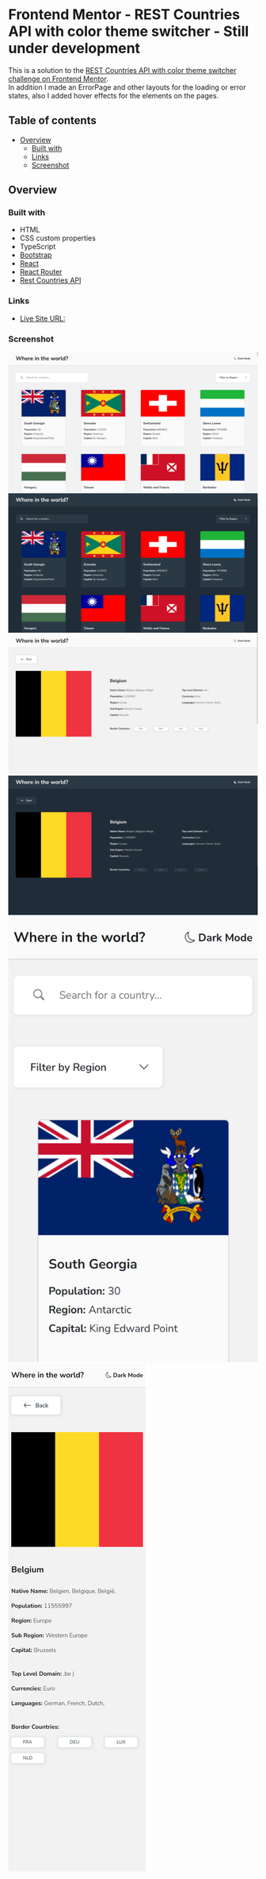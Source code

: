 # Frontend Mentor - REST Countries API with color theme switcher - Still under development

This is a solution to the [REST Countries API with color theme switcher challenge on Frontend Mentor](https://www.frontendmentor.io/challenges/rest-countries-api-with-color-theme-switcher-5cacc469fec04111f7b848ca).<br>
In addition I made an ErrorPage and other layouts for the loading or error states, also I added hover effects for the elements on the pages.

## Table of contents

- [Overview](#overview)
  - [Built with](#built-with)
  - [Links](#links)
  - [Screenshot](#screenshot)

## Overview

### Built with

- HTML
- CSS custom properties
- TypeScript
- [Bootstrap](https://getbootstrap.com/)
- [React](https://reactjs.org/)
- [React Router](https://reactrouter.com/en/main)
- [Rest Countries API](https://restcountries.com/#about-this-project-important-information)

### Links

- [Live Site URL:](https://zsolt270.github.io/REST-COUNTRY/)

### Screenshot

![Screenshot of the HomePage Desktop view](./public/homepagelight.png)
![Screenshot of the HomePage Darkmode Desktop view](./public/homepagedark.png)
![Screenshot of the Detailspage Desktop view](./public/detailspagelight.png)
![Screenshot of the Detailspage Darkmode Desktop view](./public/detailspagedark.png)
![Screenshot of the HomePage Mobile view](./public/homepagelightmobile.png)
![Screenshot of the Detailspage Mobile view](./public/detailspagelightmobile.png)
